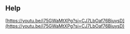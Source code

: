 ## Help

[https://youtu.be/i75GWaMtXPg?si=CJ7LbOaf76BiuysD](https://youtu.be/i75GWaMtXPg?si=CJ7LbOaf76BiuysD)
